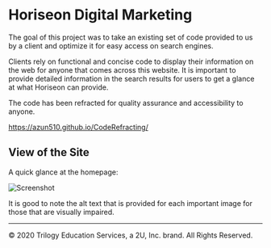 # Horiseon Digital Marketing

The goal of this project was to take an existing set of code provided to us by a client and optimize it for easy access on search engines. 

Clients rely on functional and concise code to display their information on the web for anyone that comes across this website. It is important to 
provide detailed information in the search results for users to get a glance at what Horiseon can provide. 

The code has been refracted for quality assurance and accessibility to anyone. 

 <a href="https://azun510.github.io/CodeRefracting/" target="_blank">https://azun510.github.io/CodeRefracting/ </a>

## View of the Site 

A quick glance at the homepage:

![Screenshot](./blob/main/assets/images/Homepage.PNG)

It is good to note the alt text that is provided for each important image for those that are visually impaired. 

- - -
© 2020 Trilogy Education Services, a 2U, Inc. brand. All Rights Reserved.
